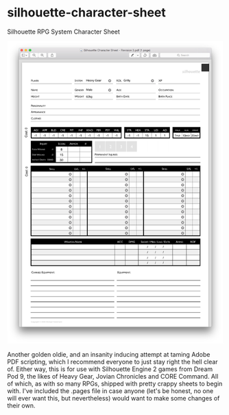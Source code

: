 silhouette-character-sheet
==========================

Silhouette RPG System Character Sheet

![](https://github.com/Heilemann/silhouette-character-sheet/blob/master/screenshot.png?raw=true)

Another golden oldie, and an insanity inducing attempt at taming Adobe PDF scripting, which I recommend everyone to just stay right the hell clear of. Either way, this is for use with Silhouette Engine 2 games from Dream Pod 9, the likes of Heavy Gear, Jovian Chronicles and CORE Command. All of which, as with so many RPGs, shipped with pretty crappy sheets to begin with. I've included the .pages file in case anyone (let's be honest, no one will ever want this, but nevertheless) would want to make some changes of their own.
